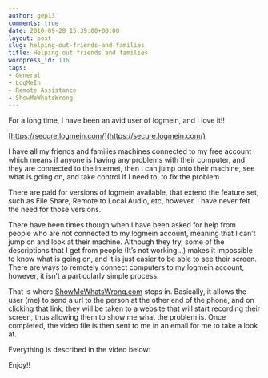 ```yaml
---
author: gep13
comments: true
date: 2010-09-28 15:39:00+00:00
layout: post
slug: helping-out-friends-and-families
title: Helping out friends and families
wordpress_id: 116
tags:
- General
- LogMeIn
- Remote Assistance
- ShowMeWhatsWrong
---
```


For a long time, I have been an avid user of logmein, and I love it!!

 

[https://secure.logmein.com/](https://secure.logmein.com/)

 

I have all my friends and families machines connected to my free account which means if anyone is having any problems with their computer, and they are connected to the internet, then I can jump onto their machine, see what is going on, and take control if I need to, to fix the problem. 

 

There are paid for versions of logmein available, that extend the feature set, such as File Share, Remote to Local Audio, etc, however, I have never felt the need for those versions.

 

There have been times though when I have been asked for help from people who are not connected to my logmein account, meaning that I can’t jump on and look at their machine. Although they try, some of the descriptions that I get from people (It’s not working…) makes it impossible to know what is going on, and it is just easier to be able to see their screen. There are ways to remotely connect computers to my logmein account, however, it isn’t a particularly simple process.

 

That is where [ShowMeWhatsWrong.com](http://showmewhatswrong.com/) steps in. Basically, it allows the user (me) to send a url to the person at the other end of the phone, and on clicking that link, they will be taken to a website that will start recording their screen, thus allowing them to show me what the problem is. Once completed, the video file is then sent to me in an email for me to take a look at.

 

Everything is described in the video below:

 

 

Enjoy!!
